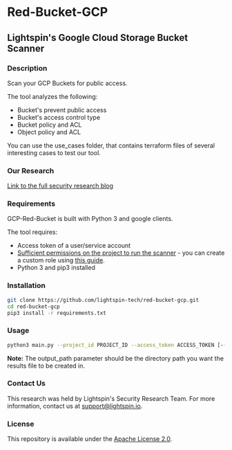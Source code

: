 # Red-Bucket-GCP
## Lightspin's Google Cloud Storage Bucket Scanner


### Description
Scan your GCP Buckets for public access.

The tool analyzes the following:
- Bucket's prevent public access
- Bucket's access control type
- Bucket policy and ACL
- Object policy and ACL

You can use the use_cases folder, that contains terraform files of several interesting cases to test our tool.


### Our Research
[Link to the full security research blog](https://blog.lightspin.io/gcp-buckets-publicly-accessible?utm_campaign=How%20many%20of%20your%20GCP%20buckets%20are%20publicly%20accessible%3F%20-%20Blog&utm_content=207795385&utm_medium=social&utm_source=linkedin&hss_channel=lcp-68578938)


### Requirements
GCP-Red-Bucket is built with Python 3 and google clients.

The tool requires:
- Access token of a user/service account
- [Sufficient permissions on the project to run the scanner](required_permissions.txt) - you can create a custom role using [this guide](https://cloud.google.com/iam/docs/creating-custom-roles#creating_a_custom_role). 
- Python 3 and pip3 installed

### Installation
```bash
git clone https://github.com/lightspin-tech/red-bucket-gcp.git
cd red-bucket-gcp
pip3 install -r requirements.txt
```

### Usage
```bash
python3 main.py --project_id PROJECT_ID --access_token ACCESS_TOKEN [--output_path OUTPUT_PATH] [--output_type {JSON,CSV}]
```

**Note:** The output_path parameter should be the directory path you want the results file to be created in.
### Contact Us
This research was held by Lightspin's Security Research Team.
For more information, contact us at support@lightspin.io.

### License
This repository is available under the [Apache License 2.0](https://github.com/lightspin-tech/red-bucket-gcp/blob/main/LICENSE).
